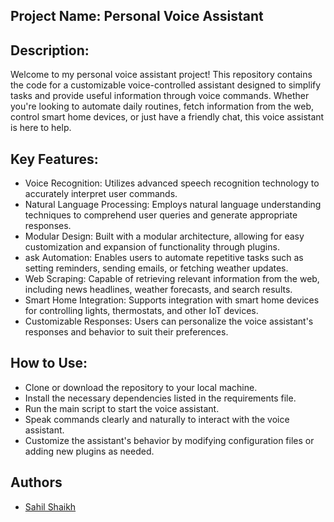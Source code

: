 ## Project Name: Personal Voice Assistant

## Description:
Welcome to my personal voice assistant project! This repository contains the code for a customizable voice-controlled assistant designed to simplify tasks and provide useful information through voice commands. Whether you're looking to automate daily routines, fetch information from the web, control smart home devices, or just have a friendly chat, this voice assistant is here to help.

## Key Features:

* Voice Recognition: Utilizes advanced speech recognition technology to accurately interpret user commands.
* Natural Language Processing: Employs natural language understanding techniques to comprehend user queries and generate appropriate responses.
*   Modular Design: Built with a modular architecture, allowing for easy customization and expansion of functionality through plugins.
*  ask Automation: Enables users to automate repetitive tasks such as setting reminders, sending emails, or fetching weather updates.
* Web Scraping: Capable of retrieving relevant information from the web, including news headlines, weather forecasts, and search results.
* Smart Home Integration: Supports integration with smart home devices for controlling lights, thermostats, and other IoT devices.
* Customizable Responses: Users can personalize the voice assistant's responses and behavior to suit their preferences.

## How to Use:

* Clone or download the repository to your local machine.
* Install the necessary dependencies listed in the requirements file.
* Run the main script to start the voice assistant.
* Speak commands clearly and naturally to interact with the voice assistant.
* Customize the assistant's behavior by modifying configuration files or adding new plugins as needed.

## Authors

* [Sahil Shaikh](https://github.com/ssshaikh2112)
